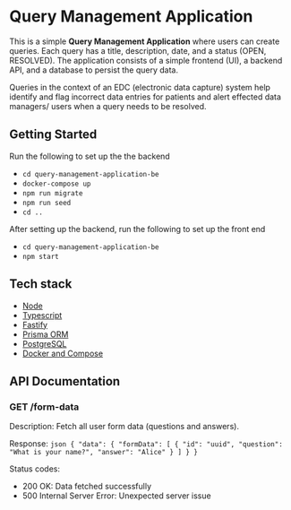 # Query Management Application
This is a simple **Query Management Application** where users can create queries. Each query has a title, description, date, and a status (OPEN, RESOLVED). The application consists of a simple frontend (UI), a backend API, and a database to persist the query data.

Queries in the context of an EDC (electronic data capture) system help identify and flag incorrect data entries for patients and alert effected data managers/ users when a query needs to be resolved.

## Getting Started
Run the following to set up the the backend
- `cd query-management-application-be`
- `docker-compose up`
- `npm run migrate`
- `npm run seed`
- `cd ..`

After setting up the backend, run the following to set up the front end
- `cd query-management-application-be`
- `npm start`

## Tech stack
* [Node](https://nodejs.org/en/)
* [Typescript](www.google.com)
* [Fastify](https://www.fastify.io/)
* [Prisma ORM](https://www.prisma.io/)
* [PostgreSQL](https://www.postgresql.org/)
* [Docker and Compose](https://www.docker.com/)

## API Documentation

### GET /form-data
Description: Fetch all user form data (questions and answers).

Response:
    ```json
    {
        "data": {
            "formData": [
            {
                "id": "uuid",
                "question": "What is your name?",
                "answer": "Alice"
            }
            ]
        }
    }
    ```
    
Status codes:
* 200 OK: Data fetched successfully
* 500 Internal Server Error: Unexpected server issue

